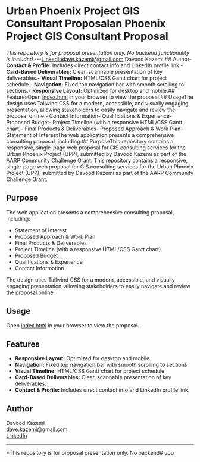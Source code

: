 # Urban Phoenix Project GIS Consultant Proposalan Phoenix Project GIS Consultant Proposal


*This repository is for proposal presentation only. No backend functionality is included.*---[LinkedIn](https://www.linkedin.com/in/davood-kazemi/)dave.kazemi@gmail.com  Davood Kazemi  ## Author- **Contact & Profile:** Includes direct contact info and LinkedIn profile link.- **Card-Based Deliverables:** Clear, scannable presentation of key deliverables.- **Visual Timeline:** HTML/CSS Gantt chart for project schedule.- **Navigation:** Fixed top navigation bar with smooth scrolling to sections.- **Responsive Layout:** Optimized for desktop and mobile.## FeaturesOpen [index.html](index.html) in your browser to view the proposal.## UsageThe design uses Tailwind CSS for a modern, accessible, and visually engaging presentation, allowing stakeholders to easily navigate and review the proposal online.- Contact Information- Qualifications & Experience- Proposed Budget- Project Timeline (with a responsive HTML/CSS Gantt chart)- Final Products & Deliverables- Proposed Approach & Work Plan- Statement of InterestThe web application presents a comprehensive consulting proposal, including:## PurposeThis repository contains a responsive, single-page web proposal for GIS consulting services for the Urban Phoenix Project (UPP), submitted by Davood Kazemi as part of the AARP Community Challenge Grant.
This repository contains a responsive, single-page web proposal for GIS consulting services for the Urban Phoenix Project (UPP), submitted by Davood Kazemi as part of the AARP Community Challenge Grant.

## Purpose

The web application presents a comprehensive consulting proposal, including:

- Statement of Interest
- Proposed Approach & Work Plan
- Final Products & Deliverables
- Project Timeline (with a responsive HTML/CSS Gantt chart)
- Proposed Budget
- Qualifications & Experience
- Contact Information

The design uses Tailwind CSS for a modern, accessible, and visually engaging presentation, allowing stakeholders to easily navigate and review the proposal online.

## Usage

Open [index.html](index.html) in your browser to view the proposal.

## Features

- **Responsive Layout:** Optimized for desktop and mobile.
- **Navigation:** Fixed top navigation bar with smooth scrolling to sections.
- **Visual Timeline:** HTML/CSS Gantt chart for project schedule.
- **Card-Based Deliverables:** Clear, scannable presentation of key deliverables.
- **Contact & Profile:** Includes direct contact info and LinkedIn profile link.

## Author

Davood Kazemi  
dave.kazemi@gmail.com  
[LinkedIn](https://www.linkedin.com/in/davood-kazemi/)

---
*This repository is for proposal presentation only. No backend# upp